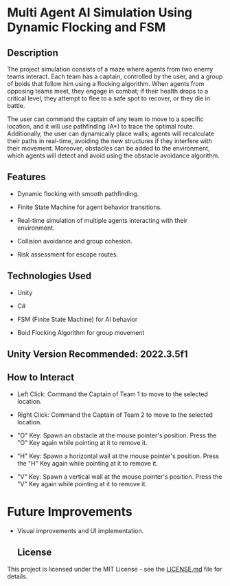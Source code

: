 # Multi Agent AI Simulation Using Dynamic Flocking and FSM

## Description

The project simulation consists of a maze where agents from two enemy teams interact. Each team has a captain, controlled by the user, and a group of boids that follow him using a flocking algorithm. When agents from opposing teams meet, they engage in combat; if their health drops to a critical level, they attempt to flee to a safe spot to recover, or they die in battle.

The user can command the captain of any team to move to a specific location, and it will use pathfinding (A*) to trace the optimal route. Additionally, the user can dynamically place walls; agents will recalculate their paths in real-time, avoiding the new structures if they interfere with their movement. Moreover, obstacles can be added to the environment, which agents will detect and avoid using the obstacle avoidance algorithm.

## Features

* Dynamic flocking with smooth pathfinding.

* Finite State Machine for agent behavior transitions.

* Real-time simulation of multiple agents interacting with their environment.

* Collision avoidance and group cohesion.

* Risk assessment for escape routes.

## Technologies Used

* Unity

* C#

* FSM (Finite State Machine) for AI behavior

* Boid Flocking Algorithm for group movement

## Unity Version Recommended: 2022.3.5f1

## How to Interact

* Left Click: Command the Captain of Team 1 to move to the selected location.

* Right Click: Command the Captain of Team 2 to move to the selected location.

* "O" Key: Spawn an obstacle at the mouse pointer's position. Press the "O" Key again while pointing at it to remove it.

* "H" Key: Spawn a horizontal wall at the mouse pointer's position. Press the "H" Key again while pointing at it to remove it.

* "V" Key: Spawn a vertical wall at the mouse pointer's position. Press the "V" Key again while pointing at it to remove it.

# Future Improvements

* Visual improvements and UI implementation.

  ## License

This project is licensed under the MIT License - see the [LICENSE.md](LICENSE.md) file for details.
